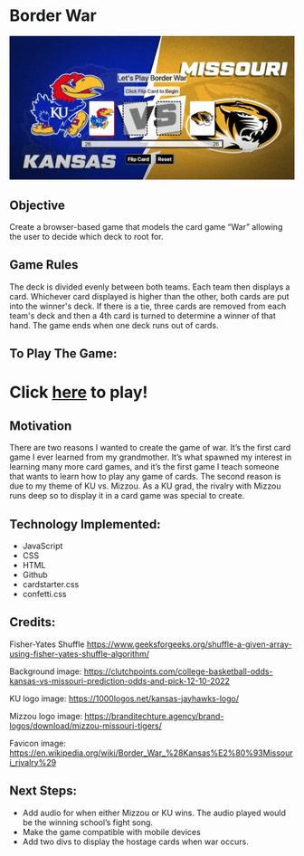  # **Border War**

![image](/images/game%20images/border-war-game.png)


## Objective

Create a browser-based game that models the card game “War” allowing the user to decide which deck to root for.

## Game Rules
The deck is divided evenly between both teams. Each team then displays a card. Whichever card displayed is higher than the other, both cards are put into the winner's deck. If there is a tie, three cards are removed from each team's deck and then a 4th card is turned to determine a winner of that hand. The game ends when one deck runs out of cards.

## To Play The Game:

# Click [here](https://borderwar.netlify.app/) to play!

## Motivation

There are two reasons I wanted to create the game of war. It’s the first card game I ever learned from my grandmother. It’s what spawned my interest in learning many more card games, and it’s the first game I teach someone that wants to learn how to play any game of cards. The second reason is due to my theme of KU vs. Mizzou. As a KU grad, the rivalry with Mizzou runs deep so to display it in a card game was special to create.

## Technology Implemented:

* JavaScript
* CSS
* HTML
* Github
* cardstarter.css
* confetti.css


## Credits: 
Fisher-Yates Shuffle https://www.geeksforgeeks.org/shuffle-a-given-array-using-fisher-yates-shuffle-algorithm/

Background image: https://clutchpoints.com/college-basketball-odds-kansas-vs-missouri-prediction-odds-and-pick-12-10-2022

KU logo image: https://1000logos.net/kansas-jayhawks-logo/

Mizzou logo image: https://branditechture.agency/brand-logos/download/mizzou-missouri-tigers/

Favicon image: https://en.wikipedia.org/wiki/Border_War_%28Kansas%E2%80%93Missouri_rivalry%29

## Next Steps:

* Add audio for when either Mizzou or KU wins. The audio played would be the winning school’s fight song.
* Make the game compatible with mobile devices
* Add two divs to display the hostage cards when war occurs.


